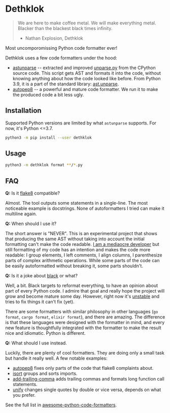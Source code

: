 # Dethklok

> We are here to make coffee metal. We will make everything metal. Blacker than the blackest black times infinity.
> - Nathan Explosion, Dethklok

Most uncomporomissing Python code formatter ever!

Dethklok uses a few code formatters under the hood:

+ [astunparse](https://github.com/simonpercivall/astunparse) -- extracted and improved [unparse.py](https://github.com/python/cpython/blob/3.7/Tools/parser/unparse.py) from the CPython source code. This script gets AST and formats it into the code, without knowing anything about how the code looked like before. From Python 3.9, it is a part of the standard library: [ast.unparse](https://docs.python.org/3.9/library/ast.html#ast.unparse).
+ [autopep8](https://github.com/hhatto/autopep8) -- a powerful and mature code formatter. We run it to make the produced code a bit less ugly.

## Installation

Supported Python versions are limited by what `astunparse` supports. For now, it's Python <=3.7.

```bash
python3 -m pip install --user dethklok
```

## Usage

```bash
python3 -m dethklok format **/*.py
```

## FAQ

**Q:** Is it [flake8](https://flake8.pycqa.org/en/latest/) compatible?

Almost. The tool outputs some statements in a single-line. The most noticeable example is docstrings. None of autoformatters I tried can make it multiline again.

**Q:** When should I use it?

The short answer is "NEVER". This is an experimental project that shows that producing the same AST without taking into account the initial formatting can't make the code readable. [I am a mediaocre developer](https://dev.to/sobolevn/i-am-a-mediocre-developer--30hn) but still formatting of my code has an intention and makes the code more readable: I group elements, I left comments, I align columns, I parenthesize parts of complex arithmetic operations. While some parts of the code can be easily autoformatted without breaking it, some parts shouldn't.

**Q:** Is it a joke about [black](https://github.com/psf/black) or what?

Well, a bit. Black targets to reformat everything, to have an opinion about part of every Python code. I admire that goal and really hope the project will grow and become mature some day. However, right now it's [unstable](https://github.com/psf/black#note-this-is-a-beta-product) and tries to fix things it can't fix (yet).

There are some formatters with similar philosophy in other languages (`go format`, `cargo format`, `elixir format`), and there are amazing. The difference is that these languages were designed with the formatter in mind, and every new feature is thoughtfully integrated with the formatter to make the result nice and idiomatic. Python is different.

**Q:** What should I use instead.

Luckily, there are plenty of cool formatters. They are doing only a small task but handle it really well. A few notable examples:

+ [autopep8](https://github.com/hhatto/autopep8) fixes only parts of the code that flake8 complaints about.
+ [isort](https://github.com/timothycrosley/isort) groups and sorts imports.
+ [add-trailing-comma](https://github.com/asottile/add-trailing-comma) adds trailing commas and formats long function call statements.
+ [unify](https://github.com/myint/unify) changes single quotes by double or vice versa, depends on what you prefer.

See the full list in [awesome-python-code-formatters](https://github.com/life4/awesome-python-code-formatters).
